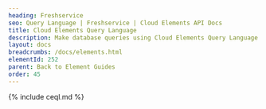 ```yaml
---
heading: Freshservice
seo: Query Language | Freshservice | Cloud Elements API Docs
title: Cloud Elements Query Language
description: Make database queries using Cloud Elements Query Language.
layout: docs
breadcrumbs: /docs/elements.html
elementId: 252
parent: Back to Element Guides
order: 45
---
```


{% include ceql.md %}
